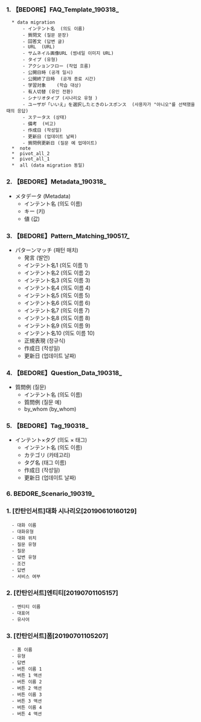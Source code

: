 ### 1. 【BEDORE】FAQ_Template_190318_
```
  * data migration
      - インテント名	(의도 이름)
      - 質問文	(질문 문장)
      - 回答文	(답변 글)
      - URL	 (URL)
      - サムネイル画像URL (썸네일 이미지 URL)
      - タイプ	(유형)
      - アクションフロー (작업 흐름)
      - 公開日時 (공개 일시)
      - 公開終了日時	(공개 종료 시간)
      - 学習対象	(학습 대상)
      - 有人切替 (유인 전환)
      - シナリオタイプ	(시나리오 유형 )
      - ユーザが「いいえ」を選択したときのレスポンス	(사용자가 "아니오"를 선택했을 때의 응답)
      - ステータス (상태)
      - 備考	(비고)
      - 作成日 (작성일)
      - 更新日 (업데이트 날짜)
      - 質問例更新日 (질문 예 업데이트)
  *  note
  *  pivot_all_2
  *  pivot_all_1
  *  all (data migration 동일)
```

### 2. 【BEDORE】Metadata_190318_
  *  メタデータ (Metadata)
      - インテント名 (의도 이름)
      - キー (키)
      - 値 (값)


### 3. 【BEDORE】Pattern_Matching_190517_
  *  パターンマッチ (패턴 매치)
      - 発言	(발언)
      - インテント名1 (의도 이름 1)
      - インテント名2	(의도 이름 2)
      - インテント名3	(의도 이름 3)
      - インテント名4	(의도 이름 4)
      - インテント名5	(의도 이름 5)
      - インテント名6	(의도 이름 6)
      - インテント名7	(의도 이름 7)
      - インテント名8	(의도 이름 8)
      - インテント名9	(의도 이름 9)
      - インテント名10 (의도 이름 10)
      - 正規表現  (정규식)	
      - 作成日  (작성일)	
      - 更新日 (업데이트 날짜)

### 4. 【BEDORE】Question_Data_190318_
  *  質問例 (질문)
      - インテント名	(의도 이름)
      - 質問例  (질문 예)
      - by_whom  (by_whom)


### 5. 【BEDORE】Tag_190318_
  *  インテント×タグ (의도 × 태그)
      - インテント名	(의도 이름)
      - カテゴリ	(카테고리)
      - タグ名	(태그 이름)
      - 作成日	(작성일)
      - 更新日 (업데이트 날짜)

### 6. BEDORE_Scenario_190319_


### 1. [칸탄인서트]대화 시나리오[20190610160129]
      - 대화 이름	
      - 대화유형	
      - 대화 위치	
      - 질문 유형	
      - 질문	
      - 답변 유형	
      - 조건	
      - 답변	
      - 서비스 여부

### 2. [칸탄인서트]엔티티[20190701105157]
      - 엔티티 이름	
      - 대표어	
      - 유사어


### 3. [칸탄인서트]폼[20190701105207]
      - 폼 이름	
      - 유형	
      - 답변	
      - 버튼 이름 1	
      - 버튼 1 액션		
      - 버튼 이름 2	
      - 버튼 2 액션		
      - 버튼 이름 3	
      - 버튼 3 액션		
      - 버튼 이름 4	
      - 버튼 4 액션	
